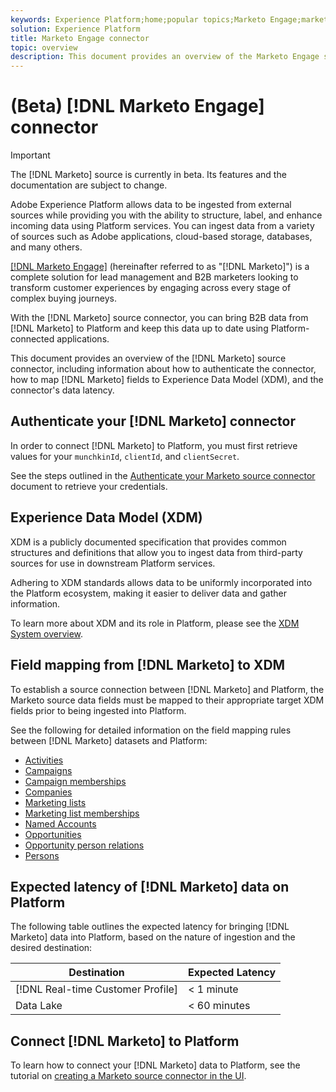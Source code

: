 ```yaml
---
keywords: Experience Platform;home;popular topics;Marketo Engage;marketo engage;marketo
solution: Experience Platform
title: Marketo Engage connector
topic: overview
description: This document provides an overview of the Marketo Engage source connector, including information about its authentication, mapping, and data latency.
---
```


# (Beta) [!DNL Marketo Engage] connector

>[!IMPORTANT]
>
>The [!DNL Marketo] source is currently in beta. Its features and the documentation are subject to change.

Adobe Experience Platform allows data to be ingested from external sources while providing you with the ability to structure, label, and enhance incoming data using Platform services. You can ingest data from a variety of sources such as Adobe applications, cloud-based storage, databases, and many others.

[[!DNL Marketo Engage]](https://www.marketo.com/software/) (hereinafter referred to as "[!DNL Marketo]") is a complete solution for lead management and B2B marketers looking to transform customer experiences by engaging across every stage of complex buying journeys.

With the [!DNL Marketo] source connector, you can bring B2B data from [!DNL Marketo] to Platform and keep this data up to date using Platform-connected applications.

This document provides an overview of the [!DNL Marketo] source connector, including information about how to authenticate the connector, how to map [!DNL Marketo] fields to Experience Data Model (XDM), and the connector's data latency.

## Authenticate your [!DNL Marketo] connector

In order to connect [!DNL Marketo] to Platform, you must first retrieve values for your `munchkinId`, `clientId`, and `clientSecret`.

See the steps outlined in the [Authenticate your Marketo source connector](./marketo-auth.md) document to retrieve your credentials.

## Experience Data Model (XDM)

XDM is a publicly documented specification that provides common structures and definitions that allow you to ingest data from third-party sources for use in downstream Platform services.

Adhering to XDM standards allows data to be uniformly incorporated into the Platform ecosystem, making it easier to deliver data and gather information.

To learn more about XDM and its role in Platform, please see the [XDM System overview](../../../../xdm/home.md).

## Field mapping from [!DNL Marketo] to XDM

To establish a source connection between [!DNL Marketo] and Platform, the Marketo source data fields must be mapped to their appropriate target XDM fields prior to being ingested into Platform.

See the following for detailed information on the field mapping rules between [!DNL Marketo] datasets and Platform:

* [Activities](../mapping/marketo.md#activities)
* [Campaigns](../mapping/marketo.md#campaigns)
* [Campaign memberships](../mapping/marketo.md#campaign-memberships)
* [Companies](../mapping/marketo.md#companies)
* [Marketing lists](../mapping/marketo.md#marketing-lists)
* [Marketing list memberships](../mapping/marketo.md#marketing-list-memberships)
* [Named Accounts](../mapping/marketo.md#named-accounts)
* [Opportunities](../mapping/marketo.md#opportunities)
* [Opportunity person relations](../mapping/marketo.md#opportunity-person-relations)
* [Persons](../mapping/marketo.md#persons)

## Expected latency of [!DNL Marketo] data on Platform

The following table outlines the expected latency for bringing [!DNL Marketo] data into Platform, based on the nature of ingestion and the desired destination:

| Destination | Expected Latency |
| ----------- | ---------------- |
| [!DNL Real-time Customer Profile] | < 1 minute |
| Data Lake | < 60 minutes |

## Connect [!DNL Marketo] to Platform

To learn how to connect your [!DNL Marketo] data to Platform, see the tutorial on [creating a Marketo source connector in the UI](../../../tutorials/ui/create/adobe-applications/marketo.md).
